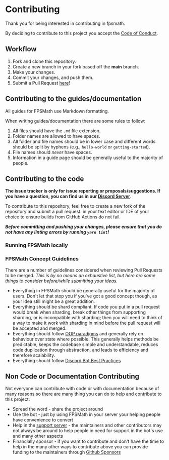 # Contributing

Thank you for being interested in contributing in fpsmath.

By deciding to contribute to this project you accept the [Code of Conduct][code of conduct].

## Workflow

1. Fork and clone this repository.
2. Create a new branch in your fork based off the **main** branch.
3. Make your changes.
4. Commit your changes, and push them.
5. Submit a Pull Request [here]!

## Contributing to the guides/documentation

All guides for FPSMath use Markdown formatting.

When writing guides/documentation there are some rules to follow:

1. All files should have the `.md` file extension.
2. Folder names are allowed to have spaces.
3. All folder and file names should be in lower case and different words should be split by hyphens (e.g., `hello-world` or `getting-started`).
4. File names should _never_ have spaces.
5. Information in a guide page should be generally useful to the majority of people.

## Contributing to the code

**The issue tracker is only for issue reporting or proposals/suggestions. If you have a question, you can find us in our [Discord Server][discord server]**.

To contribute to this repository, feel free to create a new fork of the repository and
submit a pull request.
in your text editor or IDE of your choice to ensure builds from GitHub Actions do not fail.

**_Before committing and pushing your changes, please ensure that you do not have any linting errors by running `yarn lint`!_**

### Running FPSMath locally

### FPSMath Concept Guidelines

There are a number of guidelines considered when reviewing Pull Requests to be merged. _This is by no means an exhaustive list, but here are some things to consider before/while submitting your ideas._

- Everything in FPSMath should be generally useful for the majority of users. Don't let that stop you if you've got a good concept though, as your idea still might be a great addition.
- Everything should be shard compliant. If code you put in a pull request would break when sharding, break other things from supporting sharding, or is incompatible with sharding; then you will need to think of a way to make it work with sharding in mind before the pull request will be accepted and merged.
- Everything should follow [OOP paradigms] and generally rely on behaviour over state where possible. This generally helps methods be predictable, keeps the codebase simple and understandable, reduces code duplication through abstraction, and leads to efficiency and therefore scalability.
- Everything should follow [Discord Bot Best Practices]

## Non Code or Documentation Contributing

Not everyone can contribute with code or with documentation because of many reasons so there are many thing you can do to help and contribute to this project:

- Spread the word - share the project around
- Use the bot - just by using FPSMath in your server your helping people have convenience to convert
- Help in the [support server][discord server] - the maintainers and other contributors may not always be around to help people in need for support in the bot's use and many other aspects
- Financially sponsor - if you want to contribute and don't have the time to help in the many other ways to contribute above you can provide funding to the maintainers through [Github Sponsors][sponsor]

<!-- Link Dump -->

[discord server]: https://discord.gg/Bg2gNT35s9
[here]: https://github.com/animafps/fpsmath/pulls
[oop paradigms]: https://en.wikipedia.org/wiki/Object-oriented_programming
[discord bot best practices]: https://github.com/meew0/discord-bot-best-practices
[`.env.example`]: ../.env.example
[code of conduct]: code_of_conduct.md
[sponsor]: https://github.com/sponsors/animafps
